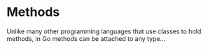 # Methods

Unlike many other programming languages that use classes to hold methods, in Go methods can be attached to any type...
